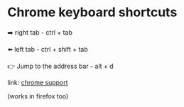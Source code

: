 # Chrome keyboard shortcuts


➡️ right tab - ctrl + tab

⬅️ left tab - ctrl + shift + tab

👉 Jump to the address bar - alt + d

link: [chrome support](https://support.google.com/chrome/answer/157179?hl=en)

(works in firefox too)
